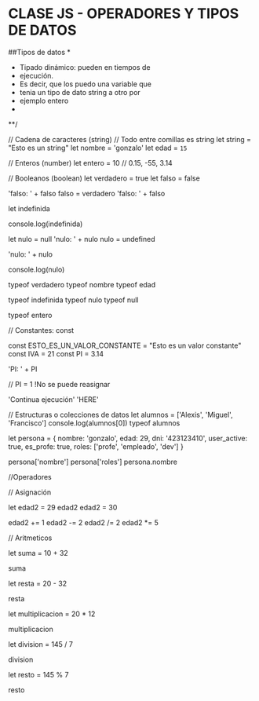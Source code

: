 # CLASE JS - OPERADORES Y TIPOS DE DATOS

##Tipos de datos
*
* Tipado dinámico: pueden en tiempos de
* ejecución.
* Es decir, que los puedo una variable que
* tenia un tipo de dato string a otro por
* ejemplo entero
*
**/

// Cadena de caracteres (string)
// Todo entre comillas es string
let string = "Esto es un string"
let nombre = 'gonzalo'
let edad = `15`

// Enteros (number)
let entero = 10 // 0.15, -55, 3.14

// Booleanos (boolean)
let verdadero = true
let falso = false

'falso: ' + falso
falso = verdadero
'falso: ' + falso

let indefinida

console.log(indefinida)

let nulo = null
'nulo: ' + nulo
nulo = undefined

'nulo: ' + nulo

console.log(nulo)

typeof verdadero
typeof nombre
typeof edad

typeof indefinida
typeof nulo
typeof null

typeof entero

// Constantes: const

const ESTO_ES_UN_VALOR_CONSTANTE = "Esto es un valor constante"
const IVA = 21
const PI = 3.14

'PI: ' + PI

// PI = 1 !No se puede reasignar

'Continua ejecución'
'HERE'

// Estructuras o colecciones de datos
let alumnos = ['Alexis', 'Miguel', 'Francisco']
console.log(alumnos[0])
typeof alumnos

let persona = {
  nombre: 'gonzalo',
  edad: 29,
  dni: '423123410',
  user_active: true,
  es_profe: true,
  roles: ['profe', 'empleado', 'dev']
}

persona['nombre']
persona['roles']
persona.nombre














//Operadores


// Asignación

let edad2 = 29
edad2
edad2 = 30

edad2 += 1
edad2 -= 2
edad2 /= 2
edad2 *= 5

// Aritmeticos

let suma = 10 + 32

suma

let resta = 20 - 32

resta

let multiplicacion = 20 * 12

multiplicacion

let division = 145 / 7

division

let resto = 145 % 7

resto



